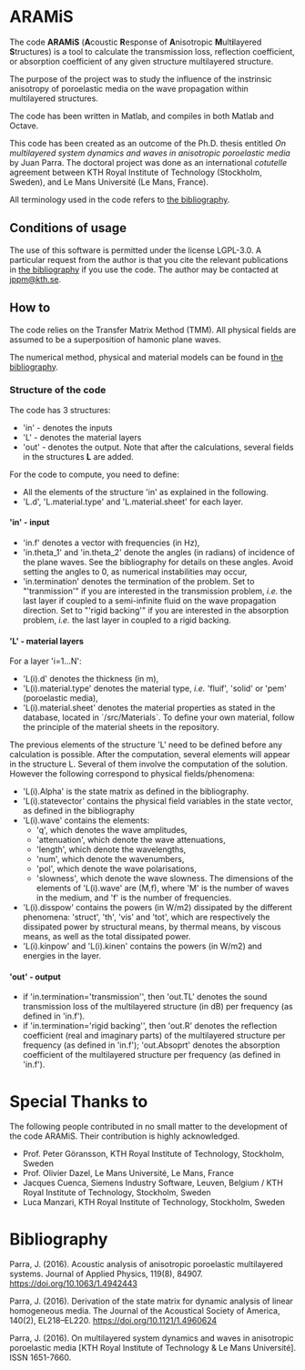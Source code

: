 # ARAMiS
The code **ARAMiS** (**A**coustic **R**esponse of **A**nisotropic **M**ult**i**layered **S**tructures) is a tool to calculate the transmission loss, reflection coefficient, or absorption coefficient of any given structure multilayered structure.

The purpose of the project was to study the influence of the instrinsic anisotropy of poroelastic media on the wave propagation within multilayered structures. 

The code has been written in Matlab, and compiles in both Matlab and Octave.

This code has been created as an outcome of the Ph.D. thesis entitled *On multilayered system dynamics and waves in anisotropic poroelastic media* by Juan Parra. The doctoral project was done as an international *cotutelle* agreement between KTH Royal Institute of Technology (Stockholm, Sweden), and Le Mans Université (Le Mans, France).

All terminology used in the code refers to [the bibliography](Bibliography).

## Conditions of usage
The use of this software is permitted under the license LGPL-3.0.
A particular request from the author is that you cite the relevant publications in [the bibliography](Bibliography) if you use the code.
The author may be contacted at [jppm@kth.se](mailto:jppm@kth.se).

## How to

The code relies on the Transfer Matrix Method (TMM). All physical fields are assumed to be a superposition of hamonic plane waves.

The numerical method, physical and material models can be found in [the bibliography](Bibliography).

### Structure of the code
The code has 3 structures:
* 'in' - denotes the inputs
* 'L' - denotes the material layers
* 'out' - denotes the output. Note that after the calculations, several fields in the structures **L** are added.

For the code to compute, you need to define:
* All the elements of the structure 'in' as explained in the following.
* 'L.d', 'L.material.type' and 'L.material.sheet' for each layer. 

#### 'in' - input
* 'in.f' denotes a vector with frequencies (in Hz),
* 'in.theta_1' and 'in.theta_2' denote the angles (in radians) of incidence of the plane waves. See the bibliography for details on these angles. Avoid setting the angles to 0, as numerical instabilities may occur,
* 'in.termination' denotes the termination of the problem. Set to "'tranmission'" if you are interested in the transmission problem, *i.e.* the last layer if coupled to a semi-infinite fluid on the wave propagation direction. Set to "'rigid backing'" if you are interested in the absorption problem, *i.e.* the last layer in coupled to a rigid backing.
	
#### 'L' - material layers
For a layer 'i=1...N':
* 'L(i).d' denotes the thickness (in m),
* 'L(i).material.type' denotes the material type, *i.e.* 'fluif', 'solid' or 'pem' (poroelastic media),
* 'L(i).material.sheet' denotes the material properties as stated in the database, located in ´/src/Materials´. To define your own material, follow the principle of the material sheets in the repository.
	
The previous elements of the structure 'L' need to be defined before any calculation is possible.
After the computation, several elements will appear in the structure L.  Several of them involve the computation of the solution. However the following correspond to physical fields/phenomena:

* 'L(i).Alpha' is the state matrix as defined in the bibliography.
*  'L(i).statevector' contains the physical field variables in the state vector, as defined in the bibliography
*  'L(i).wave' contains the elements:
	* 'q', which denotes the wave amplitudes, 
	* 'attenuation', which denote the wave attenuations,
	* 'length', which denote the wavelengths,
	* 'num', which denote the wavenumbers,
	* 'pol', which denote the wave polarisations,
	* 'slowness', which denote the wave slowness.
	The dimensions of the elements of 'L(i).wave' are (M,f), where 'M' is the number of waves in the medium, and 'f' is the number of frequencies.
* 'L(i).disspow' contains the powers (in W/m2) dissipated by the different phenomena: 'struct', 'th', 'vis' and 'tot', which are respectively the dissipated power by structural means, by thermal means, by viscous means, as well as the total dissipated power.
* 'L(i).kinpow' and 'L(i).kinen' contains the powers (in W/m2) and energies in the layer.

#### 'out' - output

* if 'in.termination='transmission'', then 'out.TL' denotes the sound transmission loss of the multilayered structure (in dB) per frequency (as defined in 'in.f').
* if 'in.termination='rigid backing'', then 'out.R' denotes the reflection coefficient (real and imaginary parts) of the multilayered structure per frequency (as defined in 'in.f'); 'out.Absoprt' denotes the absorption coefficient of the multilayered structure per frequency (as defined in 'in.f').
	
# Special Thanks to
The following people contributed in no small matter to the development of the code ARAMiS. Their contribution is highly acknowledged.

* Prof. Peter Göransson, KTH Royal Institute of Technology, Stockholm, Sweden
* Prof. Olivier Dazel, Le Mans Université, Le Mans, France
* Jacques Cuenca, Siemens Industry Software, Leuven, Belgium / KTH Royal Institute of Technology, Stockholm, Sweden
* Luca Manzari, KTH Royal Institute of Technology, Stockholm, Sweden
	
# Bibliography
Parra, J. (2016). Acoustic analysis of anisotropic poroelastic multilayered systems. Journal of Applied Physics, 119(8), 84907. https://doi.org/10.1063/1.4942443

Parra, J. (2016). Derivation of the state matrix for dynamic analysis of linear homogeneous media. The Journal of the Acoustical Society of America, 140(2), EL218–EL220. https://doi.org/10.1121/1.4960624

Parra, J. (2016). On multilayered system dynamics and waves in anisotropic poroelastic media [KTH Royal Institute of Technology & Le Mans Université]. ISSN 1651-7660.
